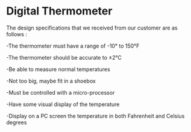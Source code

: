 # Digital Thermometer 

The design specifications that we received from our customer are as follows :

  -The thermometer must have a range of -10° to 150°F
  
  -The thermometer should be accurate to ±2°C 
  
  -Be able to measure normal temperatures 
  
  -Not too big, maybe fit in a shoebox 
  
  -Must be controlled with a micro-processor 
  
  -Have some visual display of the temperature 
  
  -Display on a PC screen the temperature in both Fahrenheit and Celsius degrees 
 
